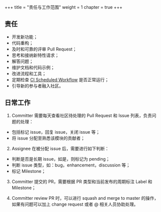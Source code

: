 +++
title = "责任与工作范围"
weight = 1
chapter = true
+++

## 责任

 - 开发新功能；
 - 代码重构；
 - 及时和可靠的评审 Pull Request；
 - 思考和接纳新特性请求；
 - 解答问题；
 - 维护文档和代码示例；
 - 改进流程和工具；
 - 定期检查 [CI Scheduled Workflow]( https://github.com/apache/shardingsphere/actions?query=event%3Aschedule ) 是否正常运行；
 - 引导新的参与者融入社区。

## 日常工作

1. Committer 需要每天查看社区待处理的 Pull Request 和 Issue 列表，负责问题的处理：

 - 包括标记 issue，回复 issue，关闭 issue 等；
 - 将 issue 分配至熟悉该模块的贡献者；

2. Assignee 在被分配 issue 后，需要进行如下判断：

 - 判断是否是长期 issue，如是，则标记为 pending；
 - 判断 issue 类型，如：bug，enhancement，discussion 等；
 - 标记 Milestone；

3. Committer 提交的 PR，需要根据 PR 类型和当前发布的周期标注 Label 和 Milestone；

4. Committer review PR 时，可以进行 squash and merge to master 的操作，如果有问题可以加上 change request 或者 @ 相关人员协助处理。
